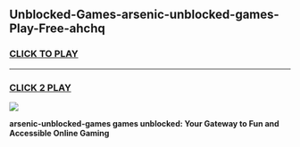 
## Unblocked-Games-arsenic-unblocked-games-Play-Free-ahchq
<h3>
<a href="https://premium76.site?title=arsenic-unblocked-games&ref=19M">CLICK TO PLAY</a></h3>
<hr>

<h3>
<a href="https://premium76.site?title=arsenic-unblocked-games&ref=19M">CLICK 2 PLAY</a>
  
</h3>

<a href="https://premium76.site?title=arsenic-unblocked-games&ref=19M"><img src="https://clearcache.store/games.png"></a>


**arsenic-unblocked-games games unblocked: Your Gateway to Fun and Accessible Online Gaming**
